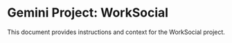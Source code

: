 # Gemini Project: WorkSocial

This document provides instructions and context for the WorkSocial project.
